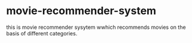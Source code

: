 # movie-recommender-system
this is movie recommender sysytem wwhich recommends movies on the basis of different categories.
